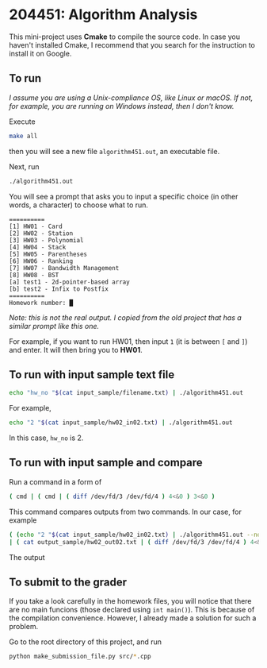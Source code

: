# 204451: Algorithm Analysis

This mini-project uses **Cmake** to compile the source code. In case you haven't 
installed Cmake, I recommend that you search for the instruction to install it 
on Google.

## To run

*I assume you are using a Unix-compliance OS, like Linux or macOS. If not, for 
example, you are running on Windows instead, then I don't know.*

Execute

```bash
make all
```

then you will see a new file `algorithm451.out`, an executable file.

Next, run 

```bash
./algorithm451.out
```

You will see a prompt that asks you to input a specific choice (in other words, 
a character) to choose what to run.

```
==========
[1] HW01 - Card
[2] HW02 - Station
[3] HW03 - Polynomial
[4] HW04 - Stack
[5] HW05 - Parentheses
[6] HW06 - Ranking
[7] HW07 - Bandwidth Management
[8] HW08 - BST
[a] test1 - 2d-pointer-based array
[b] test2 - Infix to Postfix
==========
Homework number: █
```

*Note: this is not the real output. I copied from the old project that has a 
similar prompt like this one.*

For example, if you want to run HW01, then input `1` (it is between `[` and
`]`) and enter. It will then bring you to **HW01**.

## To run with input sample text file

```bash
echo "hw_no "$(cat input_sample/filename.txt) | ./algorithm451.out
```

For example,

```bash
echo "2 "$(cat input_sample/hw02_in02.txt) | ./algorithm451.out
```

In this case, `hw_no` is 2.

## To run with input sample and compare

Run a command in a form of

```bash
( cmd | ( cmd | ( diff /dev/fd/3 /dev/fd/4 ) 4<&0 ) 3<&0 )
```

This command compares outputs from two commands. In our case, for example

```bash
( (echo "2 "$(cat input_sample/hw02_in02.txt) | ./algorithm451.out --no-prompt)
| ( cat output_sample/hw02_out02.txt | ( diff /dev/fd/3 /dev/fd/4 ) 4<&0 ) 3<&0 )
```

The output 

## To submit to the grader

If you take a look carefully in the homework files, you will notice that 
there are no main funcions (those declared using `int main()`). This 
is because of the compilation convenience. However, I already made a solution 
for such a problem.

Go to the root directory of this project, and run 

```bash
python make_submission_file.py src/*.cpp
```



